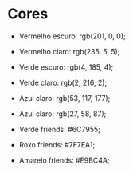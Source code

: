 # Cores

- Vermelho escuro: rgb(201, 0, 0);
- Vermelho claro: rgb(235, 5, 5);
- Verde escuro: rgb(4, 185, 4);
- Verde claro: rgb(2, 216, 2);

- Azul claro: rgb(53, 117, 177);
- Azul claro: rgb(27, 58, 87);

- Verde friends: #6C7955;
- Roxo friends: #7F7EA1;
- Amarelo friends: #F9BC4A;